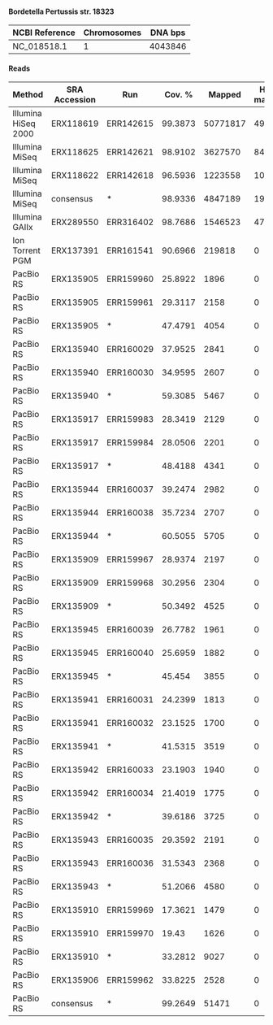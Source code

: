 #### Bordetella Pertussis str. 18323

| NCBI Reference | Chromosomes | DNA bps |
|----------------|-------------|---------|
| NC_018518.1    |           1 | 4043846 |

#### Reads

|        Method       | SRA Accession |    Run    |  Cov. % |  Mapped  | Half-mapped | Unmapped |  Length | Paired? | SNPs |
|---------------------|---------------|-----------|---------|----------|-------------|----------|---------|---------|------|
| Illumina HiSeq 2000 | ERX118619     | ERR142615 | 99.3873 | 50771817 |      490754 |   865552 | 75      | Y       |    3 |
| Illumina MiSeq      | ERX118625     | ERR142621 | 98.9102 |  3627570 |       84168 |   227088 | 151     | Y       |    5 |
| Illumina MiSeq      | ERX118622     | ERR142618 | 96.5936 |  1223558 |      109290 |   640872 | 151     | Y       |    1 |
| Illumina MiSeq      | consensus     | *         | 98.9336 |  4847189 |      193181 |   867952 | 151     | Y       |    4 |
| Illumina GAIIx      | ERX289550     | ERR316402 | 98.7686 |  1546523 |       47813 |   102704 | 76      | Y       |    2 |
| Ion Torrent PGM     | ERX137391     | ERR161541 | 90.6966 |   219818 |           0 |  2244872 | 14-1269 | N       |   72 |
| PacBio RS           | ERX135905     | ERR159960 | 25.8922 |     1896 |           0 |     1592 | 1-2634  | N       |    1 |
| PacBio RS           | ERX135905     | ERR159961 | 29.3117 |     2158 |           0 |     1448 | 1-2790  | N       |    3 |
| PacBio RS           | ERX135905     | *         | 47.4791 |     4054 |           0 |     3040 | 1-2790  | N       |    3 |
| PacBio RS           | ERX135940     | ERR160029 | 37.9525 |     2841 |           0 |     1449 | 1-2722  | N       |    0 |
| PacBio RS           | ERX135940     | ERR160030 | 34.9595 |     2607 |           0 |     1332 | 1-2326  | N       |    2 |
| PacBio RS           | ERX135940     | *         | 59.3085 |     5467 |           0 |     2782 | 1-2722  | N       |    7 |
| PacBio RS           | ERX135917     | ERR159983 | 28.3419 |     2129 |           0 |     1457 | 1-2306  | N       |    0 |
| PacBio RS           | ERX135917     | ERR159984 | 28.0506 |     2201 |           0 |     1357 | 1-2203  | N       |    2 |
| PacBio RS           | ERX135917     | *         | 48.4188 |     4341 |           0 |     2815 | 1-2306  | N       |    2 |
| PacBio RS           | ERX135944     | ERR160037 | 39.2474 |     2982 |           0 |     1547 | 1-2633  | N       |    1 |
| PacBio RS           | ERX135944     | ERR160038 | 35.7234 |     2707 |           0 |     1347 | 1-2927  | N       |    1 |
| PacBio RS           | ERX135944     | *         | 60.5055 |     5705 |           0 |     2895 | 1-2927  | N       |   13 |
| PacBio RS           | ERX135909     | ERR159967 | 28.9374 |     2197 |           0 |     1504 | 1-2959  | N       |    1 |
| PacBio RS           | ERX135909     | ERR159968 | 30.2956 |     2304 |           0 |     1415 | 1-2182  | N       |    0 |
| PacBio RS           | ERX135909     | *         | 50.3492 |     4525 |           0 |     2921 | 1-2959  | N       |   17 |
| PacBio RS           | ERX135945     | ERR160039 | 26.7782 |     1961 |           0 |     1276 | 1-3207  | N       |    3 |
| PacBio RS           | ERX135945     | ERR160040 | 25.6959 |     1882 |           0 |     1134 | 1-2376  | N       |    0 |
| PacBio RS           | ERX135945     | *         |  45.454 |     3855 |           0 |     2410 | 1-3207  | N       |    4 |
| PacBio RS           | ERX135941     | ERR160031 | 24.2399 |     1813 |           0 |     1172 | 1-2222  | N       |    0 |
| PacBio RS           | ERX135941     | ERR160032 | 23.1525 |     1700 |           0 |     1031 | 1-2620  | N       |    0 |
| PacBio RS           | ERX135941     | *         | 41.5315 |     3519 |           0 |     2203 | 1-2620  | N       |    1 |
| PacBio RS           | ERX135942     | ERR160033 | 23.1903 |     1940 |           0 |     1484 | 1-2030  | N       |    0 |
| PacBio RS           | ERX135942     | ERR160034 | 21.4019 |     1775 |           0 |     1245 | 1-2027  | N       |    0 |
| PacBio RS           | ERX135942     | *         | 39.6186 |     3725 |           0 |     2730 | 1-2030  | N       |    1 |
| PacBio RS           | ERX135943     | ERR160035 | 29.3592 |     2191 |           0 |     1425 | 1-2494  | N       |    0 |
| PacBio RS           | ERX135943     | ERR160036 | 31.5343 |     2368 |           0 |     1265 | 1-2829  | N       |    0 |
| PacBio RS           | ERX135943     | *         | 51.2066 |     4580 |           0 |     2691 | 1-2829  | N       |    0 |
| PacBio RS           | ERX135910     | ERR159969 | 17.3621 |     1479 |           0 |     1301 | 1-2363  | N       |    0 |
| PacBio RS           | ERX135910     | ERR159970 |   19.43 |     1626 |           0 |     1151 | 1-1915  | N       |    0 |
| PacBio RS           | ERX135910     | *         | 33.2812 |     9027 |           0 |     7657 | 1-2363  | N       |  971 |
| PacBio RS           | ERX135906     | ERR159962 | 33.8225 |     2528 |           0 |     2003 | 1-2703  | N       |    0 |
| PacBio RS           | consensus     | *         | 99.2649 |    51471 |           0 |    34154 | 1-3207  | N       |  591 |

